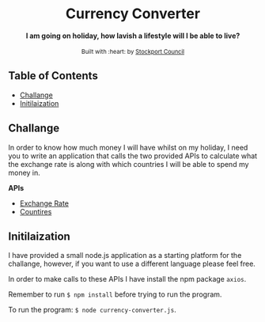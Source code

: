 <div align="center">
<h1>Currency Converter</h1>
</div>

<div align="center">
  <strong>I am going on holiday, how lavish a lifestyle will I be able to live?</strong>
</div>

<br />

<div align="center">
  <sub>Built with :heart: by
  <a href="https://www.stockport.gov.uk">Stockport Council</a>
</div>

## Table of Contents
- [Challange](#challange)
- [Initilaization](#initilaization)

## Challange
In order to know how much money I will have whilst on my holiday, I need you to write an application that calls the two provided APIs to calculate what the exchange rate is along with which countries I will be able to spend my money in.

**APIs**
- [Exchange Rate](http://data.fixer.io/api/latest?access_key=f68b13604ac8e570a00f7d8fe7f25e1b&format=1)
- [Countires](http://restcountries.eu/rest/v2/currency/GBP)

## Initilaization
I have provided a small node.js application as a starting platform for the challange, however, if you want to use a different language please feel free.

In order to make calls to these APIs I have install the npm package `axios`.

Remember to run `$ npm install` before trying to run the program.

To run the program: `$ node currency-converter.js`.
